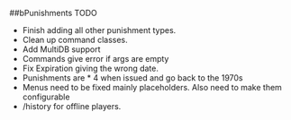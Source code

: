 ##bPunishments TODO
- Finish adding all other punishment types.
- Clean up command classes.
- Add MultiDB support
- Commands give error if args are empty
- Fix Expiration giving the wrong date.
- Punishments are * 4 when issued and go back to the 1970s
- Menus need to be fixed mainly placeholders. Also need to make them configurable
- /history for offline players.